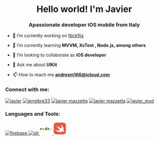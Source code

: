 <h1 align="center">Hello world! I'm Javier</h1>
<h3 align="center">Apassionate developer iOS mobile from Italy</h3>

- 🔭 I’m currently working on [Nickflix](https://github.com/Jengibre33/Nickflix)

- 🌱 I’m currently learning **MVVM, XcTest , Node.js, among others**

- 👯 I’m looking to collaborate as **iOS developer**

- 💬 Ask me about **UIKit**

- 📫 How to reach me **andresm166@icloud.com**

<h3 align="left">Connect with me:</h3>
<p align="left">
<a href="https://dev.to/javier" target="blank"><img align="center" src="https://raw.githubusercontent.com/rahuldkjain/github-profile-readme-generator/master/src/images/icons/Social/devto.svg" alt="javier" height="30" width="40" /></a>
<a href="https://twitter.com/jengibre33" target="blank"><img align="center" src="https://raw.githubusercontent.com/rahuldkjain/github-profile-readme-generator/master/src/images/icons/Social/twitter.svg" alt="jengibre33" height="30" width="40" /></a>
<a href="https://linkedin.com/in/javier mazzetta" target="blank"><img align="center" src="https://raw.githubusercontent.com/rahuldkjain/github-profile-readme-generator/master/src/images/icons/Social/linked-in-alt.svg" alt="javier mazzetta" height="30" width="40" /></a>
<a href="https://fb.com/javier mazzetta" target="blank"><img align="center" src="https://raw.githubusercontent.com/rahuldkjain/github-profile-readme-generator/master/src/images/icons/Social/facebook.svg" alt="javier mazzetta" height="30" width="40" /></a>
<a href="https://instagram.com/javier_mvd" target="blank"><img align="center" src="https://raw.githubusercontent.com/rahuldkjain/github-profile-readme-generator/master/src/images/icons/Social/instagram.svg" alt="javier_mvd" height="30" width="40" /></a>
</p>

<h3 align="left">Languages and Tools:</h3>
<p align="left"> <a href="https://firebase.google.com/" target="_blank" rel="noreferrer"> <img src="https://www.vectorlogo.zone/logos/firebase/firebase-icon.svg" alt="firebase" width="40" height="40"/> </a> <a href="https://git-scm.com/" target="_blank" rel="noreferrer"> <img src="https://www.vectorlogo.zone/logos/git-scm/git-scm-icon.svg" alt="git" width="40" height="40"/> </a> <a href="https://nodejs.org" target="_blank" rel="noreferrer"> <img src="https://raw.githubusercontent.com/devicons/devicon/master/icons/nodejs/nodejs-original-wordmark.svg" alt="nodejs" width="40" height="40"/> </a> <a href="https://developer.apple.com/swift/" target="_blank" rel="noreferrer"> <img src="https://raw.githubusercontent.com/devicons/devicon/master/icons/swift/swift-original.svg" alt="swift" width="40" height="40"/> </a> </p>

